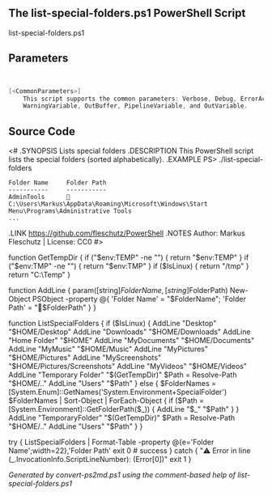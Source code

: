## The list-special-folders.ps1 PowerShell Script

list-special-folders.ps1 


## Parameters
```powershell


[<CommonParameters>]
    This script supports the common parameters: Verbose, Debug, ErrorAction, ErrorVariable, WarningAction, 
    WarningVariable, OutBuffer, PipelineVariable, and OutVariable.
```

## Source Code
<#
.SYNOPSIS
	Lists special folders
.DESCRIPTION
	This PowerShell script lists the special folders (sorted alphabetically).
.EXAMPLE
	PS> ./list-special-folders

	Folder Name     Folder Path
	-----------     -----------
	AdminTools      📂C:\Users\Markus\AppData\Roaming\Microsoft\Windows\Start Menu\Programs\Administrative Tools
	...
.LINK
	https://github.com/fleschutz/PowerShell
.NOTES
	Author: Markus Fleschutz | License: CC0
#>

function GetTempDir {
        if ("$env:TEMP" -ne "") { return "$env:TEMP" }
        if ("$env:TMP" -ne "")  { return "$env:TMP" }
        if ($IsLinux) { return "/tmp" }
        return "C:\Temp"
}

function AddLine { param([string]$FolderName, [string]$FolderPath)
	New-Object PSObject -property @{ 'Folder Name' = "$FolderName"; 'Folder Path' = "📂$FolderPath" }
}

function ListSpecialFolders {
	if ($IsLinux) {
		AddLine "Desktop"          "$HOME/Desktop"
		AddLine "Downloads"        "$HOME/Downloads"
		AddLine "Home Folder"      "$HOME"
		AddLine "MyDocuments"      "$HOME/Documents"
		AddLine "MyMusic"          "$HOME/Music"
		AddLine "MyPictures"       "$HOME/Pictures"
		AddLine "MyScreenshots"    "$HOME/Pictures/Screenshots"
		AddLine "MyVideos"         "$HOME/Videos"
		AddLine "Temporary Folder" "$(GetTempDir)"
		$Path = Resolve-Path "$HOME/.."
		AddLine "Users"            "$Path"
	} else {
		$FolderNames = [System.Enum]::GetNames('System.Environment+SpecialFolder')
		$FolderNames | Sort-Object | ForEach-Object {
			if ($Path = [System.Environment]::GetFolderPath($_)) {
				AddLine "$_" "$Path"
			}
		}
		AddLine "TemporaryFolder"  "$(GetTempDir)"
		$Path = Resolve-Path "$HOME/.."
		AddLine "Users"            "$Path"
	}
}

try {
	ListSpecialFolders | Format-Table -property @{e='Folder Name';width=22},'Folder Path'
	exit 0 # success
} catch {
	"⚠️ Error in line $($_.InvocationInfo.ScriptLineNumber): $($Error[0])"
	exit 1
}

*Generated by convert-ps2md.ps1 using the comment-based help of list-special-folders.ps1*
